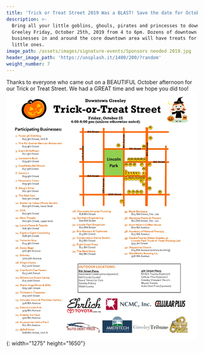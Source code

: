 ```yaml
---
title: 'Trick or Treat Street 2019 Was a BLAST! Save the date for October 30th, 2020'
description: >-
  Bring all your little goblins, ghouls, pirates and princesses to downtown
  Greeley Friday, October 25th, 2019 from 4 to 6pm. Dozens of downtown
  businesses in and around the core downtown area will have treats for the
  little ones.
image_path: /assets/images/signature-events/Sponsors needed 2019.jpg
header_image_path: 'https://unsplash.it/1400/200/?random'
weight_number: 7
---
```


Thanks to everyone who came out on a BEAUTIFUL October afternoon for our Trick or Treat Street. We had a GREAT time and we hope you did too\!&nbsp;![](/assets/2019-trick-or-treat-street-map.jpg){: width="1275" height="1650"}